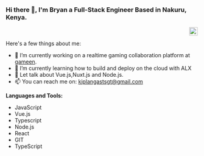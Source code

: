 

### Hi there 👋, I'm Bryan a Full-Stack Engineer Based in Nakuru, Kenya.
<a href="https://www.linkedin.com/in/kiplangat-brian-4a0a16188">
  <img align="right" alt="Bryan's LinkedIN" width="22px" src="https://raw.githubusercontent.com/peterthehan/peterthehan/master/assets/linkedin.svg" />
</a>
<br/>
<br/>
Here's a few things about me:

- 🔭 I’m currently working on a realtime gaming collaboration platform at [gameen](https://gameen.com/). 
- 🌱 I’m currently learning how to build and deploy on the cloud with ALX
- 💬 Let talk about Vue.js,Nuxt.js  and Node.js.
- 📫 You can reach me on: kiplangastsgt@gmail.com

**Languages and Tools:**
- JavaScript
- Vue.js
- Typescript
- Node.js
- React
- GIT
- TypeScript

